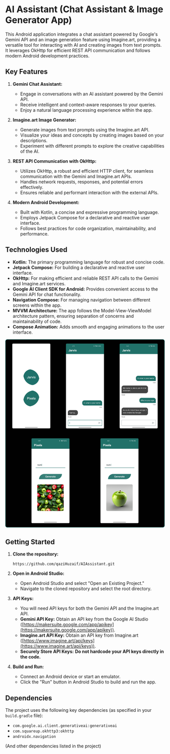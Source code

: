 # AI Assistant (Chat Assistant & Image Generator App)

This Android application integrates a chat assistant powered by Google's Gemini API and an image generation feature using Imagine.art, providing a versatile tool for interacting with AI and creating images from text prompts. It leverages OkHttp for efficient REST API communication and follows modern Android development practices.

## Key Features

1.  **Gemini Chat Assistant:**
    *   Engage in conversations with an AI assistant powered by the Gemini API.
    *   Receive intelligent and context-aware responses to your queries.
    *   Enjoy a natural language processing experience within the app.

2.  **Imagine.art Image Generator:**
    *   Generate images from text prompts using the Imagine.art API.
    *   Visualize your ideas and concepts by creating images based on your descriptions.
    *   Experiment with different prompts to explore the creative capabilities of the AI.

3.  **REST API Communication with OkHttp:**
    *   Utilizes OkHttp, a robust and efficient HTTP client, for seamless communication with the Gemini and Imagine.art APIs.
    *   Handles network requests, responses, and potential errors effectively.
    *   Ensures reliable and performant interaction with the external APIs.

4.  **Modern Android Development:**
    *   Built with Kotlin, a concise and expressive programming language.
    *   Employs Jetpack Compose for a declarative and reactive user interface.
    *   Follows best practices for code organization, maintainability, and performance.

## Technologies Used

*   **Kotlin:** The primary programming language for robust and concise code.
*   **Jetpack Compose:** For building a declarative and reactive user interface.
*   **OkHttp:** For making efficient and reliable REST API calls to the Gemini and Imagine.art services.
*   **Google AI Client SDK for Android:**  Provides convenient access to the Gemini API for chat functionality.
*   **Navigation Compose:** For managing navigation between different screens within the app.
*   **MVVM Architecture:** The app follows the Model-View-ViewModel architecture pattern, ensuring separation of concerns and maintainability of code.
*   **Compose Animation:** Adds smooth and engaging animations to the user interface.


![SVG Image](https://raw.githubusercontent.com/qaziHuzaif/AIAssistant/d6235e4d2e5b892ba0c0eb591c0739ac93c573fb/AI%20Assistant.svg?token=BI7FBCFTS47UC3FSRNYKSDLIADDDK)



## Getting Started

1. **Clone the repository:**  
   ```
   https://github.com/qaziHuzaif/AIAssistant.git
2.  **Open in Android Studio:**
    *   Open Android Studio and select "Open an Existing Project."
    *   Navigate to the cloned repository and select the root directory.

3.  **API Keys:**
    *   You will need API keys for both the Gemini API and the Imagine.art API.
    *   **Gemini API Key:** Obtain an API key from the Google AI Studio ([https://makersuite.google.com/app/apikey](https://makersuite.google.com/app/apikey)).
    *   **Imagine.art API Key:** Obtain an API key from Imagine.art ([https://www.imagine.art/api/keys](https://www.imagine.art/api/keys)).
    *   **Securely Store API Keys:**  **Do not hardcode your API keys directly in the code.**

4.  **Build and Run:**
    *   Connect an Android device or start an emulator.
    *   Click the "Run" button in Android Studio to build and run the app.

## Dependencies

The project uses the following key dependencies (as specified in your `build.gradle` file):

*   `com.google.ai.client.generativeai:generativeai`
*   `com.squareup.okhttp3:okhttp`
*   `androidx.navigation`
  
(And other dependencies listed in the project)
